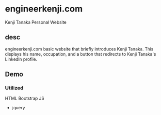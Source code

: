 # engineerkenji.com
Kenji Tanaka Personal Website

## desc
engineerkenji.com basic website that briefly introduces Kenji Tanaka. This displays his name, occupation, and a button that redirects to Kenji Tanaka's LinkedIn profile.

## Demo



### Utilized
HTML
Bootstrap
JS 
  - jquery
